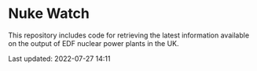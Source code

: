 # Nuke Watch

This repository includes code for retrieving the latest information available on the output of EDF nuclear power plants in the UK.

Last updated: 2022-07-27 14:11